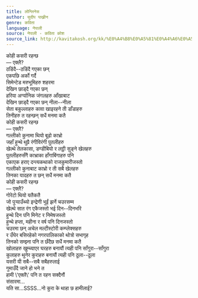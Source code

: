 ```yaml
---
title: लोन्लिनेस
author: सुदीप पाख्रीन
genre: कविता
language: नेपाली
source: नेपाली - कविता कोश
source_link: http://kavitakosh.org/kk/%E0%A4%B8%E0%A5%81%E0%A4%A6%E0%A5%80%E0%A4%AA_%E0%A4%AA%E0%A4%BE%E0%A4%96%E0%A5%8D%E0%A4%B0%E0%A5%80%E0%A4%A8
---
```


कोही कसरी रहन्छ  
― एक्लै?  
ठडिंदै--ठडिंदै गएका छन्  
एकपछि अर्को गर्दै  
सिमेन्टेड मरुभूमिहरु शहरमा  
देखिन छाड्दै गएका छन्  
हरिया अर्ग्यानिक जंगलहरु आँखाबाट  
देखिन छाड्दै गएका छन् नीला--नीला  
सेता बकुल्लाहरु कावा खाइरहने ती डाँडाहरु  
तिनीहरु त रहन्छन् सधैं मनमा कतै  
कोही कसरी रहन्छ  
― एक्लै?  
गल्लीको कुनामा थियो बूढो काभ्रो  
जहाँ हुन्थे थुप्रै रंगीविरंगी पुतलीहरु  
खेल्थे तेलकासा, डण्डीबियो र लट्ठी सुङ्ने खेलहरु  
पुतलीहरुसँगै काभ्राका हाँगाबिंगाहरु पनि  
एकाएक हराए दन्त्यकथाको राजकुमारीजस्तो  
गल्लीको कुनाबाट काभ्रो र ती सबै खेलहरु  
तिनका यादहरु त छन् सधैं मनमा कतै  
कोही कसरी रहन्छ  
― एक्लै?  
गोरेटो थियो यतैकतै  
जो पुर्‍याउँथ्यो इन्द्रेणी भुईं झर्ने चउरसम्म  
खेल्थे सात रंग एकैजस्तो भई दिन--दिनभरि  
हुन्थे दिन पनि मिनेट र निमेषजस्तो  
हुन्थे हप्ता, महीना र वर्ष पनि दिनजस्तो  
चउरमा छन् अचेल मल्टीस्टोरी कम्प्लेक्सहरु  
र उँघेर बसिरहेको नगरपालिकाको थोत्रो सभागृह  
तिनको सम्झ्ना पनि त छँदैछ सधैं मनमा कतै  
खोलाहरु खुम्च्याएर घरहरु बनायौं त्यही पनि साँगुरा--साँगुरा  
कुलाहरु थुनेर कुराहरु बनायौं त्यही पनि ठूला--ठूला  
यसरी यी सबै--सबै सबैहरुलाई  
गुमाउँदै जाने हो भने त  
हामी \\'एक्लै\\' पनि त रहन सक्दैनौं  
संसारमा...  
यति सा...SSSS...नो कुरा के थाहा छ हामीलाई?
